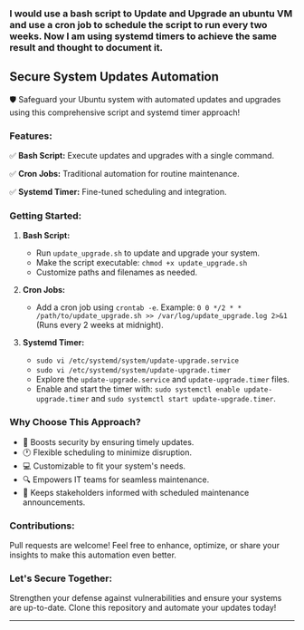 ### I would use a bash script to Update and Upgrade an ubuntu VM and use a cron job to schedule the script to run every two weeks. Now I am using systemd timers to achieve the same result and thought to document it.

## Secure System Updates Automation

🛡️ Safeguard your Ubuntu system with automated updates and upgrades using this comprehensive script and systemd timer approach!

### Features:

✅ **Bash Script:** Execute updates and upgrades with a single command.

✅ **Cron Jobs:** Traditional automation for routine maintenance.

✅ **Systemd Timer:** Fine-tuned scheduling and integration.

### Getting Started:

1. **Bash Script:**
   - Run `update_upgrade.sh` to update and upgrade your system.
   - Make the script executable: `chmod +x update_upgrade.sh`
   - Customize paths and filenames as needed.

2. **Cron Jobs:**
   - Add a cron job using `crontab -e`. Example: `0 0 */2 * * /path/to/update_upgrade.sh >> /var/log/update_upgrade.log 2>&1` (Runs every 2 weeks at midnight).

3. **Systemd Timer:**
   - `sudo vi /etc/systemd/system/update-upgrade.service`
   - `sudo vi /etc/systemd/system/update-upgrade.timer`
   - Explore the `update-upgrade.service` and `update-upgrade.timer` files.
   - Enable and start the timer with: `sudo systemctl enable update-upgrade.timer` and `sudo systemctl start update-upgrade.timer`.

### Why Choose This Approach?

- 🚀 Boosts security by ensuring timely updates.
- 🕐 Flexible scheduling to minimize disruption.
- 💻 Customizable to fit your system's needs.
- 🔍 Empowers IT teams for seamless maintenance.
- 📢 Keeps stakeholders informed with scheduled maintenance announcements.

### Contributions:

Pull requests are welcome! Feel free to enhance, optimize, or share your insights to make this automation even better.

### Let's Secure Together:

Strengthen your defense against vulnerabilities and ensure your systems are up-to-date. Clone this repository and automate your updates today!

---
